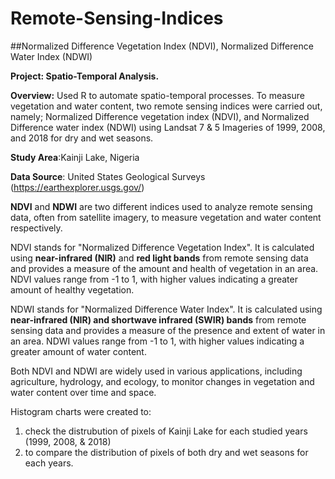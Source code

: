 # Remote-Sensing-Indices
##Normalized Difference Vegetation Index (NDVI), Normalized Difference Water Index (NDWI)

**Project: Spatio-Temporal Analysis.**

**Overview:** Used R to automate spatio-temporal processes. 
To measure vegetation and water content, two remote sensing indices were carried out, namely; Normalized Difference vegetation index (NDVI), and Normalized Difference water index (NDWI) using Landsat 7 & 5 Imageries of 1999, 2008, and 2018 for dry and wet seasons. 

**Study Area**:Kainji Lake, Nigeria

**Data Source**: United States Geological Surveys (https://earthexplorer.usgs.gov/)

**NDVI** and **NDWI** are two different indices used to analyze remote sensing data, often from satellite imagery, to measure vegetation and water content respectively.

NDVI stands for "Normalized Difference Vegetation Index". It is calculated using **near-infrared (NIR)** and **red light bands** from remote sensing data and provides a measure of the amount and health of vegetation in an area. NDVI values range from -1 to 1, with higher values indicating a greater amount of healthy vegetation.

NDWI stands for "Normalized Difference Water Index". It is calculated using **near-infrared (NIR) and shortwave infrared (SWIR) bands** from remote sensing data and provides a measure of the presence and extent of water in an area. NDWI values range from -1 to 1, with higher values indicating a greater amount of water content.

Both NDVI and NDWI are widely used in various applications, including agriculture, hydrology, and ecology, to monitor changes in vegetation and water content over time and space. 

Histogram charts were created to:
1. check the distrubution of pixels of Kainji Lake for each studied years (1999, 2008, & 2018)
2. to compare the distribution of pixels of both dry and wet seasons for each years.

